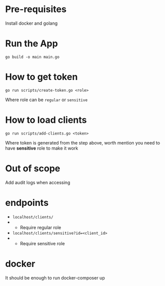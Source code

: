 # Pre-requisites

Install docker and golang

# Run the App

`go build -o main main.go`

# How to get token

`go run scripts/create-token.go <role>`

Where role can be `regular` or `sensitive`

# How to load clients

`go run scripts/add-clients.go <token>`

Where token is generated from the step above, worth mention you need to have **sensitive** role to make it work


# Out of scope

Add audit logs when accessing

# endpoints

- `localhost/clients/`
- - Require regular role
- `localhost/clients/sensitive?id=<client_id>`
- - Require sensitive role

# docker

It should be enough to run docker-composer up